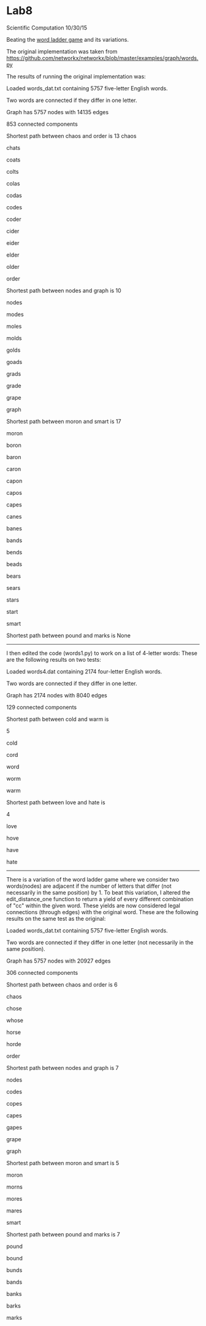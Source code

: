 Lab8
======

Scientific Computation 10/30/15

Beating the [word ladder game](https://en.wikipedia.org/wiki/Word_ladder) and its variations.

The original implementation was taken from https://github.com/networkx/networkx/blob/master/examples/graph/words.py

The results of running the original implementation was:

Loaded words_dat.txt containing 5757 five-letter English words.

Two words are connected if they differ in one letter.

Graph has 5757 nodes with 14135 edges

853 connected components

Shortest path between chaos and order is
13
chaos

chats

coats

colts

colas

codas

codes

coder

cider

eider

elder

older

order

Shortest path between nodes and graph is
10

nodes

modes

moles

molds

golds

goads

grads

grade

grape

graph

Shortest path between moron and smart is
17

moron

boron

baron

caron

capon

capos

capes

canes

banes

bands

bends

beads

bears

sears

stars

start

smart

Shortest path between pound and marks is
None

----

I then edited the code (words1.py) to work on a list of 4-letter words:
These are the following results on two tests:

Loaded words4.dat containing 2174 four-letter English words.

Two words are connected if they differ in one letter.

Graph has 2174 nodes with 8040 edges

129 connected components

Shortest path between cold and warm is

5

cold

cord

word

worm

warm

Shortest path between love and hate is

4

love

hove

have

hate

----

There is a variation of the word ladder game where we consider two words(nodes) are 
adjacent if the number of letters that differ (not necessarily in the same position) by 1.
To beat this variation, I altered the edit_distance_one function to return a yield of every different combination of "cc" within the given word. These yields are now considered legal connections (through edges) with the original word.
These are the following results on the same test as the original:

Loaded words_dat.txt containing 5757 five-letter English words.

Two words are connected if they differ in one letter (not necessarily in the same position).

Graph has 5757 nodes with 20927 edges

306 connected components

Shortest path between chaos and order is
6

chaos

chose

whose

horse

horde

order

Shortest path between nodes and graph is
7

nodes

codes

copes

capes

gapes

grape

graph

Shortest path between moron and smart is
5

moron

morns

mores

mares

smart

Shortest path between pound and marks is
7

pound

bound

bunds

bands

banks

barks

marks
